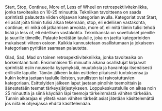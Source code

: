 Start, Stop, Continue, More of, Less of Wheel on retrospektiivitekniikka, jonka tavoiteaika on 10-25 minuuttia. Tekniikan tavoitteena on saada sprintistä palautetta viiden ohjaavan kategorian avulla. Kategoriat ovat Start, eli asiat joita tiimin tulisi alkaa tekemään, stop, eli edellisen vastakohta, continue, eli mikä oli jatkamisen arvoista, more of, eli mitä tiimin tulisi tehdä lisää ja less of, eli edellisen vastakohta. Tekniikansta on sovellukset pienille ja suurille tiimeille. Palaute kerätään taululle, joka on jaettu kategorioiden mukaisesti viiteen osioon. Kaikkia kannustetaan osallistumaan ja jokaiseen kategoriaan pyritään saamaan palautetta.

Glad, Sad, Mad on toinen retrospektiivitekniikka, jonka tavoiteaika on korkeintaan tunti. Ensimmäisen 15 minuutin aikana osallistujat kirjaavat sprintistä esiin nousseita kysymyksiä, muutoksia ja havaintoja itsenäisesti erillisille lapuille. Tämän jälkeen kukin esittelee pikaisesti tuotoksensa ja kukin kohta jaetaan taululle iloisten, surullisten tai raivostuttavien kategoriaan. Esittelyiden jälkeen laput jaetaan pinoihin teemoittain ja äänestetään teemat tärkeysjärjestykseen. Loppukeskustelulle on aikaa noin 25 minuuttia ja siinä käydään läpi teemoja tärkeimmästä vähiten tärkeään. Tunnin aikarajaa ei ylitetä vaan vähiten tärkeät asiat jätetään käsittelemättä jos niitä ei ohjeajassa ehditä käsittelemään.
